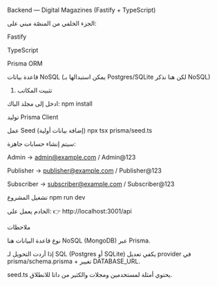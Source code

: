Backend — Digital Magazines (Fastify + TypeScript)

الجزء الخلفي من المنصّة مبني على:

Fastify 

TypeScript

Prisma ORM

قاعدة بيانات NoSQL  (يمكن استبدالها بـ Postgres/SQLite لكن هنا نذكر NoSQL)

1) تثبيت المكاتب

ادخل إلى مجلد الباك:
npm install

توليد Prisma Client

عمل Seed (إضافة بيانات أولية)
npx tsx prisma/seed.ts

سيتم إنشاء حسابات جاهزة:

Admin → admin@example.com / Admin@123

Publisher → publisher@example.com / Publisher@123

Subscriber → subscriber@example.com / Subscriber@123

تشغيل المشروع
npm run dev

الخادم يعمل على:
👉 http://localhost:3001/api


 ملاحظات

نوع قاعدة البيانات هنا NoSQL (MongoDB) عبر Prisma.

إذا أردت التحويل لـ SQL (Postgres أو SQLite) يكفي تعديل provider في prisma/schema.prisma + تغيير DATABASE_URL.

seed.ts يحتوي أمثلة لمستخدمين ومجلات والكثير من داتا للانطلاق.
